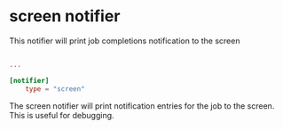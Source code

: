 # screen notifier

This notifier will print job completions notification to the screen

```toml

...

[notifier]
    type = "screen"

```

The screen notifier will print notification entries for the job to the
screen. This is useful for debugging.

